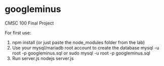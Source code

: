 # googleminus
CMSC 100 Final Project

For first use:
1. npm install (or just paste the node_modules folder from the lab)
2. Use your mysql/mariadb root account to create the database
	mysql -u root -p googleminus.sql
	or
	sudo mysql -u root -p googleminus.sql
3. Run server.js
	nodejs server.js
